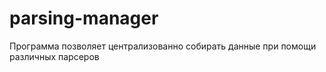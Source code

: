 # parsing-manager
Программа позволяет централизованно собирать данные при помощи различных парсеров
